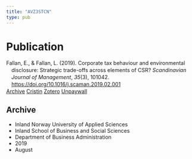 ```yaml
---
title: "AVZ3STCN"
type: pub
---
```

<h1>Publication</h1>
<article id="csl-bib-container-AVZ3STCN" class="csl-bib-container">
  <div class="csl-bib-body" style="line-height: 1.35; padding-left: 1em; text-indent:-1em;">
  <div class="csl-entry">Fallan, E., &amp; Fallan, L. (2019). Corporate tax behaviour and environmental disclosure: Strategic trade-offs across elements of CSR? <i>Scandinavian Journal of Management</i>, <i>35</i>(3), 101042. <a href="https://doi.org/10.1016/j.scaman.2019.02.001">https://doi.org/10.1016/j.scaman.2019.02.001</a></div>
</div>
  <div class="csl-bib-buttons">
    <a href="#taxonomy-article-AVZ3STCN" class="csl-bib-button">Archive</a>
    <a href="https://app.cristin.no/results/show.jsf?id=1715121" alt="Cristin URL" class="csl-bib-button">Cristin</a>
    <a href="http://zotero.org/groups/5402882/items/AVZ3STCN" alt="Zotero URL" class="csl-bib-button">Zotero</a>
    <a href="https://doi.org/10.1016/j.scaman.2019.02.001" class="csl-bib-button">Unpaywall</a>
  </div>
  <div id="csl-bib-meta-container-AVZ3STCN"></div>
</article>
<div id="csl-bib-meta-AVZ3STCN" class="csl-bib-meta">
  <article id="taxonomy-article-AVZ3STCN" class="taxonomy-article">
    <h1>Archive</h1>
    <ul>
      <li>Inland Norway University of Applied Sciences</li>
      <li>Inland School of Business and Social Sciences</li>
      <li>Department of Business Administration</li>
      <li>2019</li>
      <li>August</li>
    </ul>
  </article>
</div>
